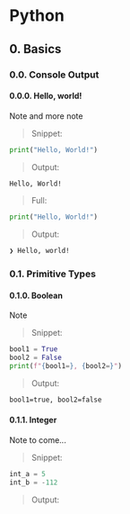 # Python

## 0. Basics

### 0.0. Console Output

#### 0.0.0. Hello, world!

Note
and more note

> Snippet:

```py
print("Hello, World!")
```

> Output:

```txt
Hello, World!
```

> Full:

```py
print("Hello, World!")
```

> Output:

```txt
❯ Hello, world!
```

### 0.1. Primitive Types

#### 0.1.0. Boolean

Note

> Snippet:

```py
bool1 = True
bool2 = False
print(f"{bool1=}, {bool2=}")
```

> Output:

```txt
bool1=true, bool2=false
```

#### 0.1.1. Integer

Note to come...

> Snippet:

```py
int_a = 5
int_b = -112
```

> Output:

```txt

```
